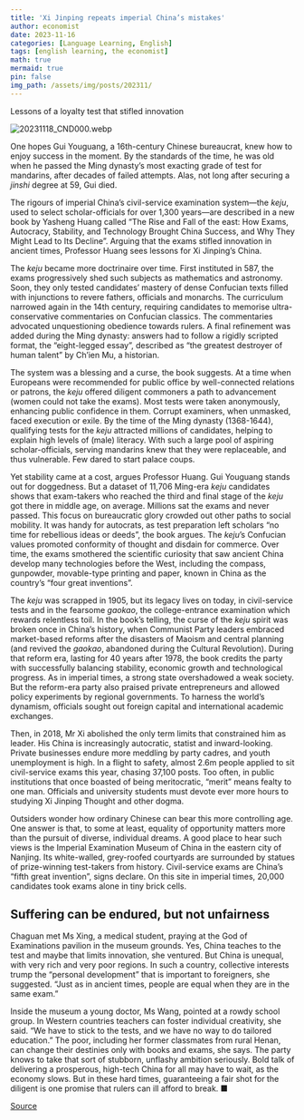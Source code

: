 ```yaml
---
title: 'Xi Jinping repeats imperial China’s mistakes'
author: economist
date: 2023-11-16
categories: [Language Learning, English]
tags: [english learning, the economist]
math: true
mermaid: true
pin: false
img_path: /assets/img/posts/202311/
---
```


Lessons of a loyalty test that stifled innovation

![20231118_CND000.webp](20231118_CND000.webp)

One hopes Gui Youguang, a 16th-century Chinese bureaucrat, knew how to enjoy success in the moment. By the standards of the time, he was old when he passed the Ming dynasty’s most exacting grade of test for mandarins, after decades of failed attempts. Alas, not long after securing a *jinshi* degree at 59, Gui died.

The rigours of imperial China’s civil-service examination system—the *keju*, used to select scholar-officials for over 1,300 years—are described in a new book by Yasheng Huang called “The Rise and Fall of the east: How Exams, Autocracy, Stability, and Technology Brought China Success, and Why They Might Lead to Its Decline”. Arguing that the exams stifled innovation in ancient times, Professor Huang sees lessons for Xi Jinping’s China.

The *keju* became more doctrinaire over time. First instituted in 587, the exams progressively shed such subjects as mathematics and astronomy. Soon, they only tested candidates’ mastery of dense Confucian texts filled with injunctions to revere fathers, officials and monarchs. The curriculum narrowed again in the 14th century, requiring candidates to memorise ultra-conservative commentaries on Confucian classics. The commentaries advocated unquestioning obedience towards rulers. A final refinement was added during the Ming dynasty: answers had to follow a rigidly scripted format, the “eight-legged essay”, described as “the greatest destroyer of human talent” by Ch’ien Mu, a historian.

The system was a blessing and a curse, the book suggests. At a time when Europeans were recommended for public office by well-connected relations or patrons, the *keju* offered diligent commoners a path to advancement (women could not take the exams). Most tests were taken anonymously, enhancing public confidence in them. Corrupt examiners, when unmasked, faced execution or exile. By the time of the Ming dynasty (1368-1644), qualifying tests for the *keju* attracted millions of candidates, helping to explain high levels of (male) literacy. With such a large pool of aspiring scholar-officials, serving mandarins knew that they were replaceable, and thus vulnerable. Few dared to start palace coups.

Yet stability came at a cost, argues Professor Huang. Gui Youguang stands out for doggedness. But a dataset of 11,706 Ming-era *keju* candidates shows that exam-takers who reached the third and final stage of the *keju* got there in middle age, on average. Millions sat the exams and never passed. This focus on bureaucratic glory crowded out other paths to social mobility. It was handy for autocrats, as test preparation left scholars “no time for rebellious ideas or deeds”, the book argues. The *keju*’s Confucian values promoted conformity of thought and disdain for commerce. Over time, the exams smothered the scientific curiosity that saw ancient China develop many technologies before the West, including the compass, gunpowder, movable-type printing and paper, known in China as the country’s “four great inventions”.

The *keju* was scrapped in 1905, but its legacy lives on today, in civil-service tests and in the fearsome *gaokao*, the college-entrance examination which rewards relentless toil. In the book’s telling, the curse of the *keju* spirit was broken once in China’s history, when Communist Party leaders embraced market-based reforms after the disasters of Maoism and central planning (and revived the *gaokao*, abandoned during the Cultural Revolution). During that reform era, lasting for 40 years after 1978, the book credits the party with successfully balancing stability, economic growth and technological progress. As in imperial times, a strong state overshadowed a weak society. But the reform-era party also praised private entrepreneurs and allowed policy experiments by regional governments. To harness the world’s dynamism, officials sought out foreign capital and international academic exchanges.

Then, in 2018, Mr Xi abolished the only term limits that constrained him as leader. His China is increasingly autocratic, statist and inward-looking. Private businesses endure more meddling by party cadres, and youth unemployment is high. In a flight to safety, almost 2.6m people applied to sit civil-service exams this year, chasing 37,100 posts. Too often, in public institutions that once boasted of being meritocratic, “merit” means fealty to one man. Officials and university students must devote ever more hours to studying Xi Jinping Thought and other dogma.

Outsiders wonder how ordinary Chinese can bear this more controlling age. One answer is that, to some at least, equality of opportunity matters more than the pursuit of diverse, individual dreams. A good place to hear such views is the Imperial Examination Museum of China in the eastern city of Nanjing. Its white-walled, grey-roofed courtyards are surrounded by statues of prize-winning test-takers from history. Civil-service exams are China’s “fifth great invention”, signs declare. On this site in imperial times, 20,000 candidates took exams alone in tiny brick cells.

## Suffering can be endured, but not unfairness

Chaguan met Ms Xing, a medical student, praying at the God of Examinations pavilion in the museum grounds. Yes, China teaches to the test and maybe that limits innovation, she ventured. But China is unequal, with very rich and very poor regions. In such a country, collective interests trump the “personal development” that is important to foreigners, she suggested. “Just as in ancient times, people are equal when they are in the same exam.”

Inside the museum a young doctor, Ms Wang, pointed at a rowdy school group. In Western countries teachers can foster individual creativity, she said. “We have to stick to the tests, and we have no way to do tailored education.” The poor, including her former classmates from rural Henan, can change their destinies only with books and exams, she says. The party knows to take that sort of stubborn, unflashy ambition seriously. Bold talk of delivering a prosperous, high-tech China for all may have to wait, as the economy slows. But in these hard times, guaranteeing a fair shot for the diligent is one promise that rulers can ill afford to break. ■



[Source](https://www.economist.com/china/2023/11/16/xi-jinping-repeats-imperial-chinas-mistakes)